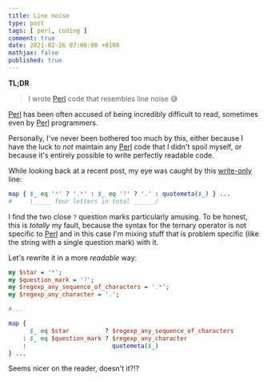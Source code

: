 ```yaml
---
title: Line noise
type: post
tags: [ perl, coding ]
comment: true
date: 2021-02-26 07:00:00 +0100
mathjax: false
published: true
---
```


**TL;DR**

> I wrote [Perl][] code that resembles line noise 😅

[Perl][] has been often accused of being incredibly difficult to read,
sometimes even by [Perl][] programmers.

Personally, I've never been bothered too much by this, either because I
have the luck to *not* maintain any [Perl][] code that I didn't spoil
myself, or because it's entirely possible to write perfectly readable
code.

While looking back at a recent post, my eye was caught by this
[write-only][] line:

```perl
map { $_ eq '*' ? '.*' : $_ eq '?' ? '.' : quotemeta($_) } ...
#     \_____ four letters in total ______/ 
```

I find the two close `?` question marks particularly amusing. To be
honest, this is *totally* my fault, because the syntax for the ternary
operator is not specific to [Perl][] and in this case I'm mixing stuff
that is problem specific (like the string with a single question mark)
with it.

Let's rewrite it in a more *readable* way:

```perl
my $star = '*';
my $question_mark = '?';
my $regexp_any_sequence_of_characters = '.*';
my $regexp_any_character = '.';

#...

map {
      $_ eq $star          ? $regexp_any_sequence_of_characters
    : $_ eq $question_mark ? $regexp_any_character
    :                        quotemeta($_)
} ...
```

Seems nicer on the reader, doesn't it?!?

[Perl]: https://www.perl.org/
[write-only]: https://en.wikipedia.org/wiki/Write-only_language

